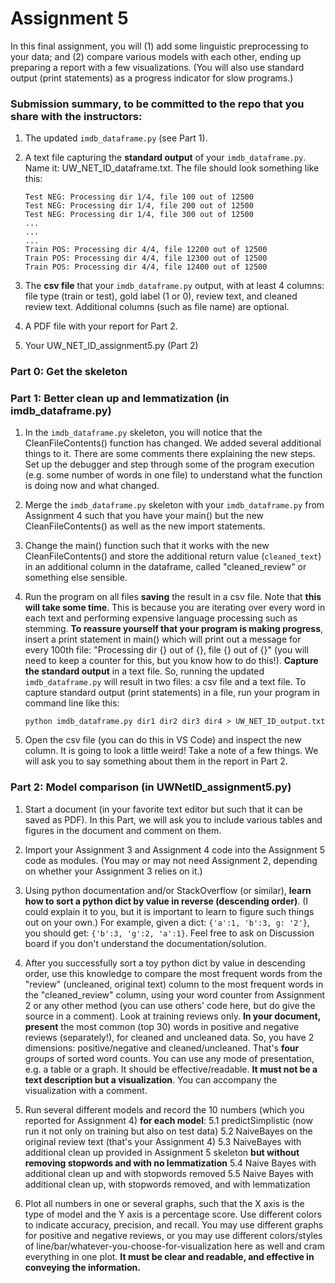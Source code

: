 # Assignment 5

In this final assignment, you will (1) add some linguistic preprocessing to your data; and (2) compare various models with each other, ending up preparing a report with a few visualizations. (You will also use standard output (print statements) as a progress indicator for slow programs.)

### Submission summary, to be committed to the repo that you share with the instructors:
1. The updated `imdb_dataframe.py` (see Part 1).

2. A text file capturing the **standard output** of your `imdb_dataframe.py`. Name it: UW_NET_ID_dataframe.txt. The file should look something like this:
    ```
    Test NEG: Processing dir 1/4, file 100 out of 12500
    Test NEG: Processing dir 1/4, file 200 out of 12500
    Test NEG: Processing dir 1/4, file 300 out of 12500
    ...
    ...
    ...
    Train POS: Processing dir 4/4, file 12200 out of 12500
    Train POS: Processing dir 4/4, file 12300 out of 12500
    Train POS: Processing dir 4/4, file 12400 out of 12500
    ```

3. The **csv file** that your `imdb_dataframe.py` output, with at least 4 columns: file type (train or test), gold label (1 or 0), review text, and cleaned review text. Additional columns (such as file name) are optional.

4. A PDF file with your report for Part 2.

5. Your UW_NET_ID_assignment5.py (Part 2)

### Part 0: Get the skeleton

### Part 1: Better clean up and lemmatization (in imdb_dataframe.py)

1. In the `imdb_dataframe.py` skeleton, you will notice that the CleanFileContents() function has changed. We added several additional things to it. There are some comments there explaining the new steps. Set up the debugger and step through some of the program execution (e.g. some number of words in one file) to understand what the function is doing now and what changed.

2. Merge the  `imdb_dataframe.py` skeleton with your `imdb_dataframe.py` from Assignment 4 such that you have your main() but the new CleanFileContents() as well as the new import statements. 

3. Change the main() function such that it works with the new CleanFileContents() and store the additional return value (`cleaned_text`) in an additional column in the dataframe, called "cleaned_review" or something else sensible.

4. Run the program on all files **saving** the result in a csv file. Note that **this will take some time**. This is because you are iterating over every word in each text and performing expensive language processing such as stemming. **To reassure yourself that your program is making progress**, insert a print statement in main() which will print out a message for every 100th file: "Processing dir {} out of {}, file {} out of {}" (you will need to keep a counter for this, but you know how to do this!). **Capture the standard output** in a text file. So, running the updated `imdb_dataframe.py` will result in two files: a csv file and a text file. To capture standard output (print statements) in a file, run your program in command line like this: 

    `python imdb_dataframe.py dir1 dir2 dir3 dir4 > UW_NET_ID_output.txt` 

5. Open the csv file (you can do this in VS Code) and inspect the new column. It is going to look a little weird! Take a note of a few things. We will ask you to say something about them in the report in Part 2.


### Part 2: Model comparison (in UWNetID_assignment5.py)
1. Start a document (in your favorite text editor but such that it can be saved as PDF). In this Part, we will ask you to include various tables and figures in the document and comment on them.

2. Import your Assignment 3 and Assignment 4 code into the Assignment 5 code as modules. (You may or may not need Assignment 2, depending on whether your Assignment 3 relies on it.)
 
3. Using python documentation and/or StackOverflow (or similar), **learn how to sort a python dict by value in reverse (descending order)**. (I could explain it to you, but it is important to learn to figure such things out on your own.) For example, given a dict: `{'a':1, 'b':3, g: '2'}`, you should get: `{'b':3, 'g':2, 'a':1}`. Feel free to ask on Discussion board if you don't understand the documentation/solution.

4. After you successfully sort a toy python dict by value in descending order, use this knowledge to compare the most frequent words from the "review" (uncleaned, original text) column to the most frequent words in the "cleaned_review" column, using your word counter from Assignment 2 or any other method (you can use others' code here, but do give the source in a comment). Look at training reviews only. **In your document, present** the most common (top 30) words in positive and negative reviews (separately!), for cleaned and uncleaned data. So, you have 2 dimensions: positive/negative and cleaned/uncleaned. That's **four** groups of sorted word counts. You can use any mode of presentation, e.g. a table or a graph. It should be effective/readable. **It must not be a text description but a visualization**. You can accompany the visualization with a comment.

5. Run several different models and record the 10 numbers (which you reported for Assignment 4) **for each model**:
    5.1 predictSimplistic (now run it not only on training but also on test data)
    5.2 NaiveBayes on the original review text (that's your Assignment 4)
    5.3 NaiveBayes with additional clean up provided in Assignment 5 skeleton **but without removing stopwords and with no lemmatization**
    5.4 Naive Bayes with additional clean up and with stopwords removed
    5.5 Naive Bayes with additional clean up, with stopwords removed, and with lemmatization

6. Plot all numbers in one or several graphs, such that the X axis is the type of model and the Y axis is a percentage score. Use different colors to indicate accuracy, precision, and recall. You may use different graphs for positive and negative reviews, or you may use different colors/styles of line/bar/whatever-you-choose-for-visualization here as well and cram everything in one plot. **It must be clear and readable, and effective in conveying the information.**
